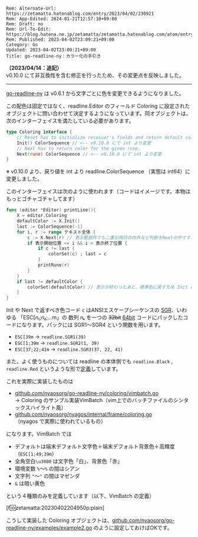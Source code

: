 ```header
Rem: Alternate-Url: https://zetamatta.hatenablog.com/entry/2023/04/02/230921
Rem: App-Edited: 2024-01-21T12:57:10+09:00
Rem: Draft: no
Rem: Url-To-Edit: https://blog.hatena.ne.jp/zetamatta/zetamatta.hatenablog.com/atom/entry/4207112889977355410
Rem: Published: 2023-04-02T23:09:21+09:00
Category: Go
Updated: 2023-04-02T23:09:21+09:00
Title: go-readline-ny：カラー化の手引き
```
**（2023/04/14：追記）**  
v0.10.0 にて非互換性を含む修正を行ったため、その変更点を反映しました。

---

[go-readline-ny]: https://github.com/nyaosorg/go-readline-ny
[SGR]: https://en.wikipedia.org/wiki/ANSI_escape_code#SGR_(Select_Graphic_Rendition)_parameters

[go-readline-ny] は v0.6.1 から文字ごとに色を変更できるようになりました。

この配色は固定ではなく、readline.Editor のフィールド Coloring に設定されたオブジェクトに問い合わせて決定するようになっています。同オブジェクトは、次のインターフェイスを満たしている必要があります。

```go
type Coloring interface {
    // Reset has to initialize receiver's fields and return default color.
    Init() ColorSequence // <-- v0.10.0 にて int より変更
    // Next has to return color for the given rune.
    Next(rune) ColorSequence // <-- v0.10.0 にて int より変更
}
```
※ v0.10.0 より、戻り値を int より readline.ColorSequence （実態は int64）に変更しました。

このインターフェイスは次のように使われます（コードはイメージです。本物はもっとゴチャゴチャしてます）

```go
func (editor *Editor) printLine(){
    X = editor.Coloring
    defaultColor := X.Init()
    last := ColorSequence(-1)
    for i, r := range テキスト全体 {
        c := X.Next(r) // 表示範囲外でも二重引用符の内外など判断をNextの中ですることがあるので一応呼ばれる
        if 表示開始位置 <= i && i < 表示終了位置 {
            if c != last {
                colorSet(c) ; last = c
            }
            printRune(r)
        }
    }
    if last != defaultColor {
        colorSet(defaultColor) // 表示が終わったあと、標準色に戻すため Init の戻り値が使われる
    }
}
```

Init や Next で返すべき色コード `c` はANSIエスケープシーケンスの [SGR]、いわゆる 「ESC[𝑛₁;𝑛₂;...m」の 数列 𝑛ₖ を一つの ~~32bit~~ <ins>64bit</ins> コードにパックしたコードになります。パックには SGR1～SGR4 という関数を用います。

- `ESC[39m` → `readline.SGR1(39)`
- `ESC[1;39m` → `readline.SGR2(1, 39)`
- `ESC[37;22;41m` → `readline.SGR3(37, 22, 41)` 

また、よく使うものについては readline の本体側でも `readline.Black` , `readline.Red` というような形で[定義](https://github.com/nyaosorg/go-readline-ny/blob/9bd01b73e06d35d12f9c6dd1fbec6438d1c1dee7/color.go#L14)しています。

これを実際に実装したものは

- [github.com/nyaosorg/go-readline-ny/coloring/vimbatch.go](https://github.com/nyaosorg/go-readline-ny/blob/1d97ade75bf5ec1181adfb52a0b58baed2d8d6ad/coloring/vimbatch.go)  
   → Coloring のサンプル実装VimBatch（vim上でのバッチファイルのシンタックスハイライト風）   
- [github.com/nyaosorg/nyagos/internal/frame/coloring.go](https://github.com/nyaosorg/nyagos/blob/e589106497d60150f9c65f9eb1612623e51b4965/internal/frame/coloring.go)  
（nyagos で実際に使われているもの）

になります。VimBatch では

* デフォルトは端末デフォルト文字色＋端末デフォルト背景色＋高輝度（`ESC[1;49;39m`）
* 全角空白`\u3000` は文字色「白」、背景色「赤」
* 環境変数 `%`～`%` の間はシアン
* 文字列 `"`～`"` の間はマゼンダ
* `&` は暗い黄色

という４種類のみを定義しています（以下、VimBatch の定義）

[f:id:zetamatta:20230402204950p:plain]

こうして実装した Coloring オブジェクトは、[github.com/nyaosorg/go-readline-ny/examples/example2.go](https://github.com/nyaosorg/go-readline-ny/blob/9bd01b73e06d35d12f9c6dd1fbec6438d1c1dee7/examples/example2.go#L26) のように設定しておけばOKです。

